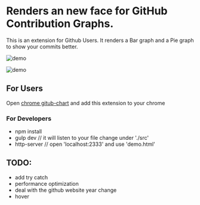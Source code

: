 # Renders an new face for GitHub Contribution Graphs.

This is an extension for Github Users.
It renders a Bar graph and a Pie graph to show your commits better.

![demo](http://static-file-pdd.oss-cn-hangzhou.aliyuncs.com/image/gc-chart-1.png)

![demo](http://static-file-pdd.oss-cn-hangzhou.aliyuncs.com/image/gc-chart-2.png)

## For Users

Open [chrome gitub-chart](https://chrome.google.com/webstore/detail/github-chart/apaldppjjcjgjddfobajdclccgkbkkje) and add this extension to your chrome

### For Developers

* npm install
* gulp dev      // it will listen to your file change under './src'
* http-server   // open 'localhost:2333' and use 'demo.html'


## TODO:

* add try catch
* performance optimization
* deal with the github website year change
* hover
